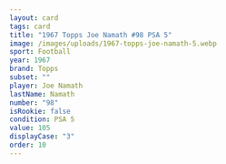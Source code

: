 ```yaml
---
layout: card
tags: card
title: "1967 Topps Joe Namath #98 PSA 5"
image: /images/uploads/1967-topps-joe-namath-5.webp
sport: Football
year: 1967
brand: Topps
subset: ""
player: Joe Namath
lastName: Namath
number: "98"
isRookie: false
condition: PSA 5
value: 105
displayCase: "3"
order: 10
---
```

